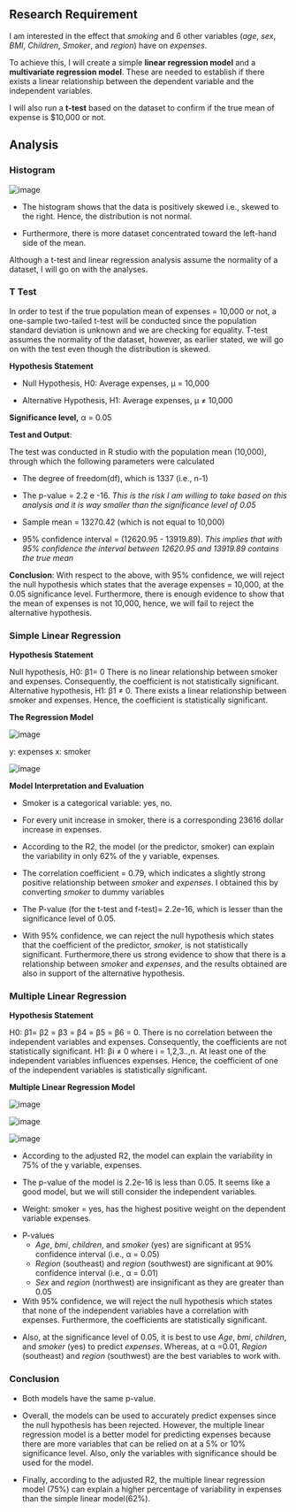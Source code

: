## Research Requirement
I am interested in the effect that *smoking* and 6 other variables (*age*, *sex*, *BMI*, *Children*, *Smoker*, and *region*) have on *expenses*. 

To achieve this, I will create a simple **linear regression model** and a **multivariate regression model**. These are needed to establish if there exists a linear relationship between the dependent variable and the independent variables.

I will also run a **t-test** based on the dataset to confirm if the true mean of expense is $10,000 or not.

## Analysis
### Histogram
![image](https://user-images.githubusercontent.com/121362860/225097756-e10bbad0-7363-4864-90bd-1ddfd32641e9.png)

* The histogram shows that the data is positively skewed i.e., skewed to the right. Hence, the distribution is not normal.
- Furthermore, there is more dataset concentrated toward the left-hand side of the mean.

Although a t-test and linear regression analysis assume the normality of a dataset, I will go on with the analyses.

### T Test
In order to test if the true population mean of expenses  = 10,000 or not, a one-sample two-tailed t-test will be conducted since the population standard deviation is unknown and we are checking for equality. T-test assumes the normality of the dataset, however, as earlier stated, we will go on with the test even though the distribution is skewed.

**Hypothesis Statement**
* Null Hypothesis, H0: Average expenses, µ = 10,000
+ Alternative Hypothesis, H1: Average expenses, µ ≠ 10,000 

**Significance level,** α = 0.05

**Test and Output**:

The test was conducted in R studio with the population mean (10,000), through which the following parameters were calculated
+ The degree of freedom(df), which is 1337 (i.e., n-1)
- The p-value = 2.2 e -16. *This is the risk I am willing to take based on this analysis and it is way smaller than the significance level of 0.05*
* Sample mean = 13270.42 (which is not equal to 10,000)
+ 95% confidence interval = (12620.95 - 13919.89). *This implies that  with 95% confidence the interval between 12620.95 and 13919.89 contains the true mean*

**Conclusion**: With respect to the above, with 95% confidence, we will reject the null hypothesis which states that the average expenses  = 10,000, at the 0.05 significance level. 
Furthermore, there is enough evidence to show that the mean of expenses is not 10,000, hence, we will fail to reject the alternative hypothesis.

### Simple Linear Regression
**Hypothesis Statement**

Null hypothesis, H0:  β1= 0 There is no linear relationship between smoker and expenses. Consequently, the coefficient is not statistically significant.
Alternative hypothesis, H1: β1 ≠ 0. There exists a linear relationship between smoker and expenses. Hence, the coefficient is statistically significant.

**The Regression Model**

![image](https://user-images.githubusercontent.com/121362860/225100275-f23b2713-e014-49e8-8b33-b2b0c6d7517c.png)

y: expenses
x: smoker

![image](https://user-images.githubusercontent.com/121362860/225102726-a828911e-a92a-4b53-a8bd-fb3482d3f1fb.png)

**Model Interpretation and Evaluation**
* Smoker is a categorical variable: yes, no.
+ For every unit increase in smoker, there is a corresponding 23616 dollar increase in expenses. 
- According to the R2, the model (or the predictor, smoker) can explain the variability in only 62% of the y variable, expenses.
* The correlation coefficient = 0.79, which indicates a slightly strong positive relationship between *smoker* and *expenses*. I obtained this by converting *smoker* to dummy variables
+ The P-value (for the t-test and f-test)= 2.2e-16, which is lesser than the significance level of 0.05.
- With 95% confidence, we can reject the null hypothesis which states that the coefficient of the predictor, *smoker*, is not statistically significant. Furthermore,there us strong evidence to show that there is a relationship between *smoker* and *expenses*, and the results obtained are also in support of the alternative hypothesis.

### Multiple Linear Regression
**Hypothesis Statement**

H0: β1= β2 = β3 = β4 = β5 = β6 = 0. There is no correlation between the independent variables and expenses. Consequently, the coefficients are not statistically significant.
H1: βi ≠ 0 where i = 1,2,3..,n. At least one of the independent variables influences expenses. Hence, the coefficient of one of the independent variables is statistically significant.

**Multiple Linear Regression Model**

![image](https://user-images.githubusercontent.com/121362860/225101369-8c955821-dd0e-4183-9187-2493138d5046.png)

![image](https://user-images.githubusercontent.com/121362860/225101407-b2827ff1-7042-41f1-a0f2-499838fd9c02.png)

![image](https://user-images.githubusercontent.com/121362860/225101449-fd5c1200-0f3d-4df6-ae40-f901fe65c774.png)

* According to the adjusted R2, the model can explain the variability in 75% of the y variable, expenses. 
+ The p-value of the model is 2.2e-16 is less than 0.05. It seems like a good model, but we will still consider the independent variables.
- Weight: smoker = yes, has the highest positive weight on the dependent variable expenses.
* P-values
  + *Age*, *bmi*, *children*, and *smoker* (yes) are significant at 95% confidence interval (i.e., α = 0.05)
  * *Region* (southeast) and *region* (southwest) are significant at 90% confidence interval (i.e., α = 0.01)
  - *Sex* and *region* (northwest) are insignificant as they are greater than 0.05
* With 95% confidence, we will reject the null hypothesis which states that none of the independent variables have a correlation with expenses. Furthermore, the coefficients are statistically significant. 
+ Also, at the significance level of 0.05, it is best to use *Age*, *bmi*, *children*, and *smoker* (yes) to predict *expenses*. Whereas, at α =0.01, *Region* (southeast) and *region* (southwest) are the best variables to work with. 

### Conclusion
* Both models have the same p-value.
+ Overall, the models can be used to accurately predict expenses since the null hypothesis has been rejected. However, the multiple linear regression model is a better model for predicting expenses because there are more variables that can be relied on at a 5% or 10% significance level. Also, only the variables with significance should be used for the model.
- Finally, according to the adjusted R2, the multiple linear regression model (75%) can explain a higher percentage of variability in expenses than the simple linear model(62%).






















